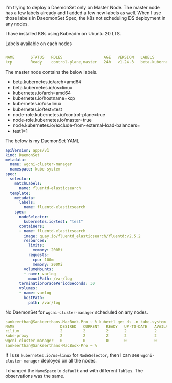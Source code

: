 I'm trying to deploy a DaemonSet only on Master Node. The master node has a few labels already and I added a few new labels as well. When I use those labels in DaeomonSet Spec, the k8s not scheduling DS deployment in any nodes.

I have installed K8s using Kubeadm on Ubuntu 20 LTS.

Labels available on each nodes

```yaml

NAME       STATUS   ROLES                  AGE   VERSION   LABELS
kcp        Ready    control-plane,master   24h   v1.24.3   beta.kubernetes.io/arch=amd64,beta.kubernetes.io/os=linux,kubernetes.io/arch=amd64,kubernetes.io/hostname=kcp,kubernetes.io/os=linux,kubernetes.io/test=test,node-role.kubernetes.io/control-plane=true,node-role.kubernetes.io/master=true,node.kubernetes.io/exclude-from-external-load-balancers=,test1=1

````

The master node contains the below labels.

- beta.kubernetes.io/arch=amd64
- beta.kubernetes.io/os=linux
- kubernetes.io/arch=amd64
- kubernetes.io/hostname=kcp
- kubernetes.io/os=linux
- kubernetes.io/test=test
- node-role.kubernetes.io/control-plane=true
- node-role.kubernetes.io/master=true
- node.kubernetes.io/exclude-from-external-load-balancers=
- test1=1

The below is my DaemonSet YAML

```yaml
apiVersion: apps/v1
kind: DaemonSet
metadata:
  name: wgcni-cluster-manager
  namespace: kube-system
spec:
  selector:
    matchLabels:
      name: fluentd-elasticsearch
  template:
    metadata:
      labels:
        name: fluentd-elasticsearch
    spec:
      nodeSelector:
        kubernetes.io/test: "test"
      containers:
      - name: fluentd-elasticsearch
        image: quay.io/fluentd_elasticsearch/fluentd:v2.5.2
        resources:
          limits:
            memory: 200Mi
          requests:
            cpu: 100m
            memory: 200Mi
        volumeMounts:
        - name: varlog
          mountPath: /var/log
      terminationGracePeriodSeconds: 30
      volumes:
      - name: varlog
        hostPath:
          path: /var/log
```


No DaemonSet for `wgcni-cluster-manager` scheduled on any nodes.

```yaml
sankeerthan@Sankeerthans-MacBook-Pro ~ % kubectl get ds -n kube-system
NAME                    DESIRED   CURRENT   READY   UP-TO-DATE   AVAILABLE   NODE SELECTOR             AGE
cilium                  2         2         2       2            2           kubernetes.io/os=linux    24h
kube-proxy              2         2         2       2            2           kubernetes.io/os=linux    24h
wgcni-cluster-manager   0         0         0       0            0           kubernetes.io/test=test   22h
sankeerthan@Sankeerthans-MacBook-Pro ~ %
```

If I use `kubernetes.io/os=linux` for `NodeSelector`, then I can see `wgcni-cluster-manager` deployed on all the nodes.

I changed the `NameSpace` to `default` and with different `lables`. The observations was the same.